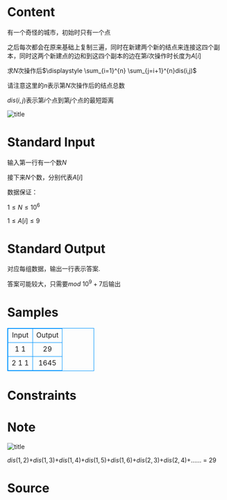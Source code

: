 
# Content

有一个奇怪的城市，初始时只有一个点

之后每次都会在原来基础上复制三遍，同时在新建两个新的结点来连接这四个副本，同时这两个新建点的边和到这四个副本的边在第$i$次操作时长度为$A[i]$

求$N$次操作后$\displaystyle \sum_{i=1}^{n} \sum_{j=i+1}^{n}dis(i,j)$

请注意这里的$n$表示第$N$次操作后的结点总数

$dis(i,j)$表示第$i$个点到第$j$个点的最短距离

![title](/source/lutece/zhu-ke-lei-de-wu-shi-yi-dao/img/aHR0cHM6Ly9hY20udWVzdGMuZWR1LmNuL21lZGlhL2ltYWdlL3Byb2JsZW0vMTUyMi8yMDE2MTIwMTAxMDQzNTEwNjkucG5n.png)

# Standard Input

输入第一行有一个数$N$

接下来$N$个数，分别代表$A[i]$

数据保证：

$1 \leq N \leq 10^6$

$1 \leq A[i] \leq 9$

# Standard Output

对应每组数据，输出一行表示答案.

答案可能较大，只需要$mod$ $10^9+7$后输出

# Samples

<style>
        table,table tr th, table tr td { border:1px solid #0094ff; }
        table { width: 200px; min-height: 25px; line-height: 25px; text-align: center; border-collapse: collapse;}   
    </style>
<table>
	<tr>
		<td>Input</td>
		<td>Output</td>
	</tr>
<tr><td>1
1
</td><td>29
</td></tr><tr><td>2
1 1</td><td>1645
</td></tr></table>


# Constraints



# Note

![title](/source/lutece/zhu-ke-lei-de-wu-shi-yi-dao/img/aHR0cHM6Ly9hY20udWVzdGMuZWR1LmNuL21lZGlhL2ltYWdlL3Byb2JsZW0vMTUyMi8yMDE2MTIwMTAxMDYzMjQyMTEwLnBuZw==.png)

$dis(1,2)$+$dis(1,3)$+$dis(1,4)$+$dis(1,5)$+$dis(1,6)$+$dis(2,3)$+$dis(2,4)$+…… = $29$

# Source


